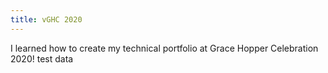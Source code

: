 ```yaml
---
title: vGHC 2020
---
```


I learned how to create my technical portfolio at Grace Hopper Celebration
2020!
test data
